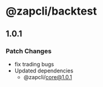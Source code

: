 # @zapcli/backtest

## 1.0.1

### Patch Changes

- fix trading bugs
- Updated dependencies
  - @zapcli/core@1.0.1
